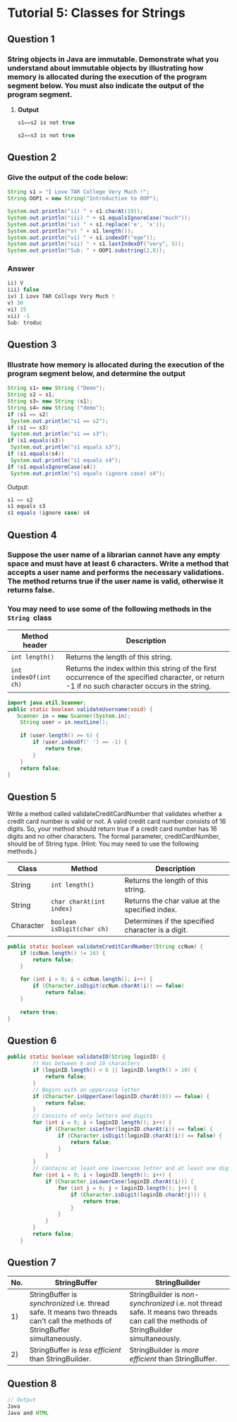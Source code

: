 # Tutorial 5: Classes for Strings

## Question 1

### String objects in Java are immutable. Demonstrate what you understand about immutable objects by **illustrating how memory is allocated** during the execution of the program segment below. You must also **indicate the output** of the program segment. 

1. **Output**

   ```java
   s1==s2 is not true
   
   s2==s3 is not true
   ```

## Question 2

### Give the output of the code below:

```java
String s1 = "I Love TAR College Very Much !";
String OOP1 = new String("Introduction to OOP");

System.out.println("ii) " + s1.charAt(19));
System.out.println("iii) " + s1.equalsIgnoreCase("much"));
System.out.println("iv) " + s1.replace('e', 'x'));
System.out.println("v) " + s1.length());
System.out.println("vi) " + s1.indexOf("ege"));
System.out.println("vii) " + s1.lastIndexOf("very", 5));
System.out.println("Sub: " + OOP1.substring(2,8));
```

### Answer

```java
ii) V
iii) false
iv) I Lovx TAR Collxgx Vxry Much !
v) 30
vi) 15
vii) -1
Sub: troduc
```

## Question 3

### Illustrate how memory is allocated during the execution of the program segment below, and determine the output

```java
String s1= new String ("Demo");
String s2 = s1;
String s3= new String (s1);
String s4= new String ("demo");
if (s1 == s2)
 System.out.println("s1 == s2");
if (s1 == s3)
 System.out.println("s1 == s3");
if (s1.equals(s3))
 System.out.println("s1 equals s3");
if (s1.equals(s4))
 System.out.println("s1 equals s4");
if (s1.equalsIgnoreCase(s4))
 System.out.println("s1 equals (ignore case) s4");
```

Output:

```java
s1 == s2
s1 equals s3
s1 equals (ignore case) s4
```

## Question 4

### Suppose the user name of a librarian cannot have any empty space and must have at least 6 characters. Write a method that accepts a user name and performs the necessary validations. The method returns true if the user name is valid, otherwise it returns false. 

### You may need to use some of the following methods in the `String `class

| Method header         | Description                                                  |
| --------------------- | ------------------------------------------------------------ |
| `int length()`        | Returns the length of this string.                           |
| `int indexOf(int ch)` | Returns the index within this string of the first occurrence of the specified character, or return -1 if no such character occurs in the string. |

```java
import java.util.Scanner;
public static boolean validateUsername(void) {
   Scanner in = new Scanner(System.in);
    String user = in.nextLine();
    
    if (user.length() >= 6) {
        if (user.indexOf(' ') == -1) {
            return true;
        }
    }
    return false;
}
```

## Question 5

Write a method called validateCreditCardNumber that validates whether a credit card
number is valid or not. A valid credit card number consists of 16 digits. So, your method should
return true if a credit card number has 16 digits and no other characters. The formal parameter,
creditCardNumber, should be of String type. (Hint: You may need to use the following
methods.)

| Class     | Method                     | Description                                       |
| --------- | -------------------------- | ------------------------------------------------- |
| String    | `int length()`             | Returns the length of this string.                |
| String    | `char charAt(int index)`   | Returns the char value at the specified index.    |
| Character | `boolean isDigit(char ch)` | Determines if the specified character is a digit. |

```java
public static boolean validateCreditCardNumber(String ccNum) {
    if (ccNum.length() != 16) {
        return false;
    }
    
    for (int i = 0; i < ccNum.length(); i++) {
        if (Character.isDigit(ccNum.charAt(i)) == false)
            return false;
    }
    
    return true;
}
```

##  Question 6

```JAVA
public static boolean validateID(String loginID) {
        // Has between 6 and 10 characters
        if (loginID.length() < 6 || loginID.length() > 10) {
            return false;
        }
        // Begins with an uppercase letter
        if (Character.isUpperCase(loginID.charAt(0)) == false) {
            return false;
        }
        // Consists of only letters and digits
        for (int i = 0; i < loginID.length(); i++) {
            if (Character.isLetter(loginID.charAt(i)) == false) {
                if (Character.isDigit(loginID.charAt(i)) == false) {
                    return false;
                }
            }
        }
        // Contains at least one lowercase letter and at least one digit
        for (int i = 0; i < loginID.length(); i++) {
            if (Character.isLowerCase(loginID.charAt(i))) {
                for (int j = 0; j < loginID.length(); j++) {
                    if (Character.isDigit(loginID.charAt(j))) {
                        return true;
                    }
                }
            }
        }
        return false;
    }
```

## Question 7

| No.  | StringBuffer                                                 | StringBuilder                                                |
| ---- | ------------------------------------------------------------ | ------------------------------------------------------------ |
| 1)   | StringBuffer is *synchronized* i.e. thread safe. It means two threads can't call the methods of StringBuffer simultaneously. | StringBuilder is *non-synchronized* i.e. not thread safe. It means two threads can call the methods of StringBuilder simultaneously. |
| 2)   | StringBuffer is *less efficient* than StringBuilder.         | StringBuilder is *more efficient* than StringBuffer.         |

## Question 8

```java
// Output
Java
Java and HTML
```

